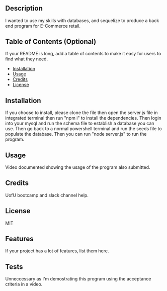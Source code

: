 # <E-Commerce>

## Description

I wanted to use my skills with databases, and sequelize to produce a back end program for E-Commerce retail.


## Table of Contents (Optional)

If your README is long, add a table of contents to make it easy for users to find what they need.

- [Installation](#installation)
- [Usage](#usage)
- [Credits](#credits)
- [License](#license)

## Installation

If you choose to install, please clone the file then open the server.js file in integrated terminal then run "npm i" to install the dependencies. Then login into your mysql and run the schema file to establish a database you can use. Then go back to a normal powershell terminal and run the seeds file to populate the database. Then you can run "node server.js" to run the program.

## Usage

Video documented showing the usage of the program also submitted. 


## Credits

UofU bootcamp and slack channel help. 

## License
MIT

## Features

If your project has a lot of features, list them here.


## Tests

Unneccessary as I'm demostrating this program using the acceptance criteria in a video. 